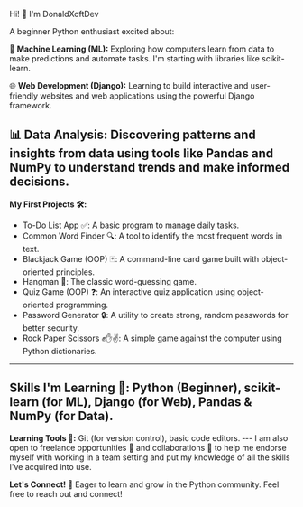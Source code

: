  Hi! 👋 I'm DonaldXoftDev

A beginner Python enthusiast excited about:

🧠 **Machine Learning (ML):** Exploring how computers learn from data to make predictions and automate tasks. I'm starting with libraries like scikit-learn.

🌐 **Web Development (Django):** Learning to build interactive and user-friendly websites and web applications using the powerful Django framework.

📊 **Data Analysis:** Discovering patterns and insights from data using tools like Pandas and NumPy to understand trends and make informed decisions.
---
**My First Projects 🛠️:**

* To-Do List App ✅: A basic program to manage daily tasks.
* Common Word Finder 🔍: A tool to identify the most frequent words in text.
* Blackjack Game (OOP) 🃏: A command-line card game built with object-oriented principles.
* Hangman 🔡: The classic word-guessing game.
* Quiz Game (OOP) ❓: An interactive quiz application using object-oriented programming.
* Password Generator 🔒: A utility to create strong, random passwords for better security.
* Rock Paper Scissors ✊✋✌️: A simple game against the computer using Python dictionaries.
---
**Skills I'm Learning 🌱:** Python (Beginner), scikit-learn (for ML), Django (for Web), Pandas & NumPy (for Data).
---
**Learning Tools 📝:** Git (for version control), basic code editors.
‐--
I am also open to freelance opportunities 💼 and collaborations 🤝 to help me endorse myself with working in a team setting and   put my knowledge of all the skills  I've acquired into use.

**Let's Connect! 🤝** Eager to learn and grow in the Python community. Feel free to reach out and connect!
